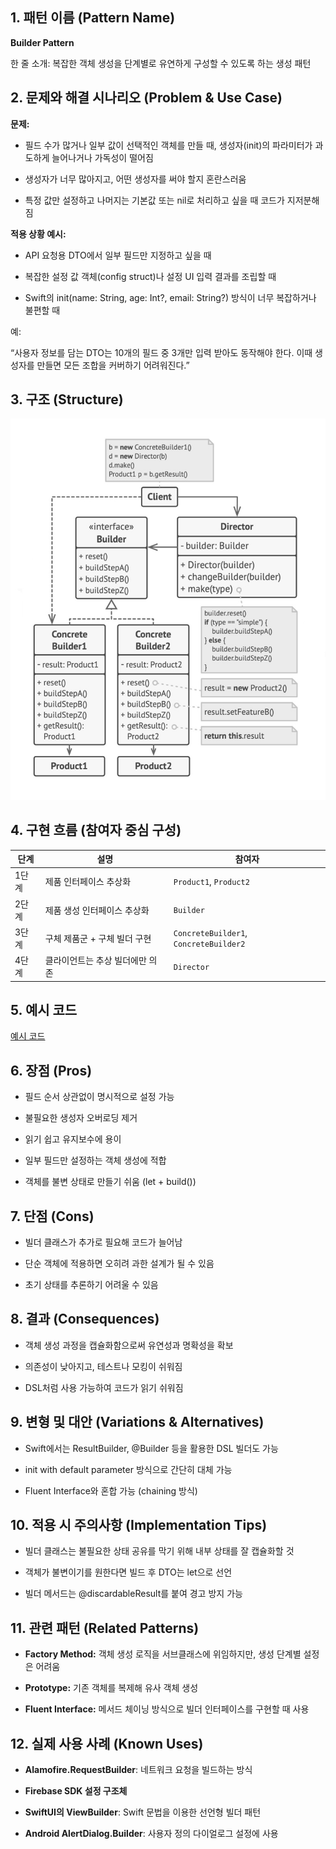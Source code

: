 <!-- pattern_name: Builder -->

## **1. 패턴 이름 (Pattern Name)**

  

**Builder Pattern**

한 줄 소개: 복잡한 객체 생성을 단계별로 유연하게 구성할 수 있도록 하는 생성 패턴


## **2. 문제와 해결 시나리오 (Problem & Use Case)**

  

**문제:**

-   필드 수가 많거나 일부 값이 선택적인 객체를 만들 때, 생성자(init)의 파라미터가 과도하게 늘어나거나 가독성이 떨어짐
    
-   생성자가 너무 많아지고, 어떤 생성자를 써야 할지 혼란스러움
    
-   특정 값만 설정하고 나머지는 기본값 또는 nil로 처리하고 싶을 때 코드가 지저분해짐
    

  

**적용 상황 예시:**

-   API 요청용 DTO에서 일부 필드만 지정하고 싶을 때
    
-   복잡한 설정 값 객체(config struct)나 설정 UI 입력 결과를 조립할 때
    
-   Swift의 init(name: String, age: Int?, email: String?) 방식이 너무 복잡하거나 불편할 때
    

  

예:

“사용자 정보를 담는 DTO는 10개의 필드 중 3개만 입력 받아도 동작해야 한다. 이때 생성자를 만들면 모든 조합을 커버하기 어려워진다.”

## **3. 구조 (Structure)**

![구조](https://github.com/hyunwook13/Pattern/blob/main/assets/builder.jpeg)




## 4. **구현 흐름 (참여자 중심 구성)**
| 단계 | 설명 | 참여자 |
|------|------|--------|
| 1단계 | 제품 인터페이스 추상화 | `Product1`, `Product2` |
| 2단계 | 제품 생성 인터페이스 추상화 | `Builder` |
| 3단계 | 구체 제품군 + 구체 빌더 구현 | `ConcreteBuilder1`, `ConcreteBuilder2` 
| 4단계 | 클라이언트는 추상 빌더에만 의존 | `Director` |

## 5. 예시 코드
[예시 코드](https://github.com/hyunwook13/Pattern/tree/main/Example/Builder "예시 코드") 



## **6. 장점 (Pros)**

-   필드 순서 상관없이 명시적으로 설정 가능
    
-   불필요한 생성자 오버로딩 제거
    
-   읽기 쉽고 유지보수에 용이
    
-   일부 필드만 설정하는 객체 생성에 적합
    
-   객체를 불변 상태로 만들기 쉬움 (let + build())
    


## **7. 단점 (Cons)**

-   빌더 클래스가 추가로 필요해 코드가 늘어남
    
-   단순 객체에 적용하면 오히려 과한 설계가 될 수 있음
    
-   초기 상태를 추론하기 어려울 수 있음
    


## **8. 결과 (Consequences)**

-   객체 생성 과정을 캡슐화함으로써 유연성과 명확성을 확보
    
-   의존성이 낮아지고, 테스트나 모킹이 쉬워짐
    
-   DSL처럼 사용 가능하여 코드가 읽기 쉬워짐
    

## **9. 변형 및 대안 (Variations & Alternatives)**

-   Swift에서는 ResultBuilder, @Builder 등을 활용한 DSL 빌더도 가능
    
-   init with default parameter 방식으로 간단히 대체 가능
    
-   Fluent Interface와 혼합 가능 (chaining 방식)
    


## **10. 적용 시 주의사항 (Implementation Tips)**

-   빌더 클래스는 불필요한 상태 공유를 막기 위해 내부 상태를 잘 캡슐화할 것
    
-   객체가 불변이기를 원한다면 빌드 후 DTO는 let으로 선언
    
-   빌더 메서드는 @discardableResult를 붙여 경고 방지 가능
    

## **11. 관련 패턴 (Related Patterns)**

-   **Factory Method:** 객체 생성 로직을 서브클래스에 위임하지만, 생성 단계별 설정은 어려움
    
-   **Prototype:** 기존 객체를 복제해 유사 객체 생성
    
-   **Fluent Interface:** 메서드 체이닝 방식으로 빌더 인터페이스를 구현할 때 사용
    


## **12. 실제 사용 사례 (Known Uses)**

-   **Alamofire.RequestBuilder**: 네트워크 요청을 빌드하는 방식
    
-   **Firebase SDK 설정 구조체**
    
-   **SwiftUI의 ViewBuilder**: Swift 문법을 이용한 선언형 빌더 패턴
    
-   **Android AlertDialog.Builder**: 사용자 정의 다이얼로그 설정에 사용
